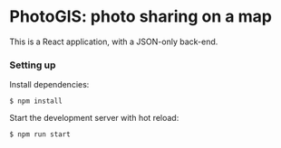 PhotoGIS: photo sharing on a map
================================

This is a React application, with a JSON-only back-end.

### Setting up

Install dependencies:

```console
$ npm install
```

Start the development server with hot reload:

```console
$ npm run start
```
